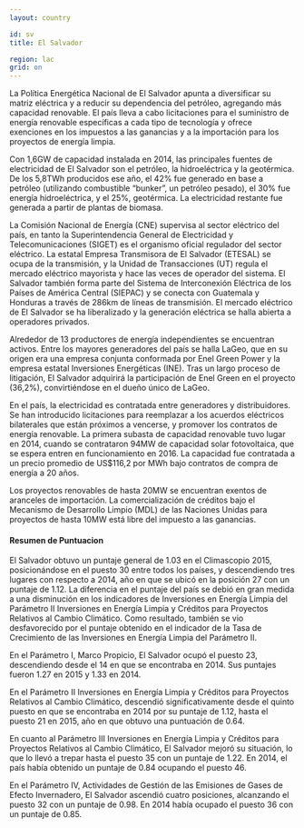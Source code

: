 ```yaml
---
layout: country

id: sv
title: El Salvador

region: lac
grid: on
---
```

La Política Energética Nacional de El Salvador apunta a diversificar su matriz eléctrica y a reducir su dependencia del petróleo, agregando más capacidad renovable. El país lleva a cabo licitaciones para el suministro de energía renovable específicas a cada tipo de tecnología y ofrece exenciones en los impuestos a las ganancias y a la importación para los proyectos de energía limpia.

Con 1,6GW de capacidad instalada en 2014, las principales fuentes de electricidad de El Salvador son el petróleo, la hidroeléctrica y la geotérmica. De los 5,8TWh producidos ese año, el 42% fue generado en base a petróleo (utilizando combustible “bunker”, un petróleo pesado), el 30% fue energía hidroeléctrica, y el 25%, geotérmica. La electricidad restante fue generada a partir de plantas de biomasa.

La Comisión Nacional de Energía (CNE) supervisa al sector eléctrico del país, en tanto la Superintendencia General de Electricidad y Telecomunicaciones (SIGET) es el organismo oficial regulador del sector eléctrico.  La estatal Empresa Transmisora de El Salvador (ETESAL) se ocupa de la transmisión, y la Unidad de Transacciones (UT) regula el mercado eléctrico mayorista y hace las veces de operador del sistema. El Salvador también forma parte del Sistema de Interconexión Eléctrica de los Países de América Central (SIEPAC) y se conecta con Guatemala y Honduras a través de 286km de líneas de transmisión.
El mercado eléctrico de El Salvador se ha liberalizado y la generación eléctrica se halla abierta a operadores privados.

Alrededor de 13 productores de energía independientes se encuentran activos. Entre los mayores generadores del país se halla LaGeo, que en su origen era una empresa conjunta conformada por Enel Green Power y la empresa estatal Inversiones Energéticas (INE). Tras un largo proceso de litigación, El Salvador adquirirá la participación de Enel Green en el proyecto (36,2%), convirtiéndose en el dueño único de LaGeo.

En el país, la electricidad es contratada entre generadores y distribuidores. Se han introducido licitaciones para reemplazar a los acuerdos eléctricos bilaterales que están próximos a vencerse, y promover los contratos de energía renovable. La primera subasta de capacidad renovable tuvo lugar en 2014, cuando se contrataron 94MW de capacidad solar fotovoltaica, que se espera entren en funcionamiento en 2016. La capacidad fue contratada a un precio promedio de US$116,2 por MWh bajo contratos de compra de energía a 20 años.

Los proyectos renovables de hasta 20MW  se encuentran exentos de aranceles de importación. La comercialización de créditos bajo el Mecanismo de Desarrollo Limpio (MDL) de las Naciones Unidas para proyectos de hasta 10MW está libre del impuesto a las ganancias.

#### Resumen de Puntuacion

El Salvador obtuvo un puntaje general de 1.03 en el Climascopio 2015, posicionándose en el puesto 30 entre todos los países, y descendiendo tres lugares con respecto a 2014, año en que se ubicó en la posición 27 con un puntaje de 1.12.
La diferencia en el puntaje del país se debió en gran medida a una disminución en los indicadores de Inversiones en Energía Limpia del Parámetro II Inversiones en Energía Limpia y Créditos para Proyectos Relativos al Cambio Climático. Como resultado, también se vio desfavorecido por el puntaje obtenido en el indicador de la Tasa de Crecimiento de las Inversiones en Energía Limpia del Parámetro II.

En el Parámetro I, Marco Propicio, El Salvador ocupó el puesto 23, descendiendo desde el 14 en que se encontraba en 2014. Sus puntajes fueron 1.27 en 2015 y 1.33 en 2014.

En el Parámetro II Inversiones en Energía Limpia y Créditos para Proyectos Relativos al Cambio Climático, descendió significativamente desde el quinto puesto en que se encontraba en 2014 por su puntaje de 1.12, hasta el puesto 21 en 2015, año en que obtuvo una puntuación de 0.64.

En cuanto al Parámetro III Inversiones en Energía Limpia y Créditos para Proyectos Relativos al Cambio Climático, El Salvador mejoró su situación, lo que lo llevó a trepar hasta el puesto 35 con un puntaje de 1.22. En 2014, el país había obtenido un puntaje de 0.84 ocupando el puesto 46.

En el Parámetro IV, Actividades de Gestión de las Emisiones de Gases de Efecto Invernadero, El Salvador ascendió cuatro posiciones, alcanzando el puesto 32 con un puntaje de 0.98. En 2014  había ocupado el puesto 36 con un puntaje de 0.85.
